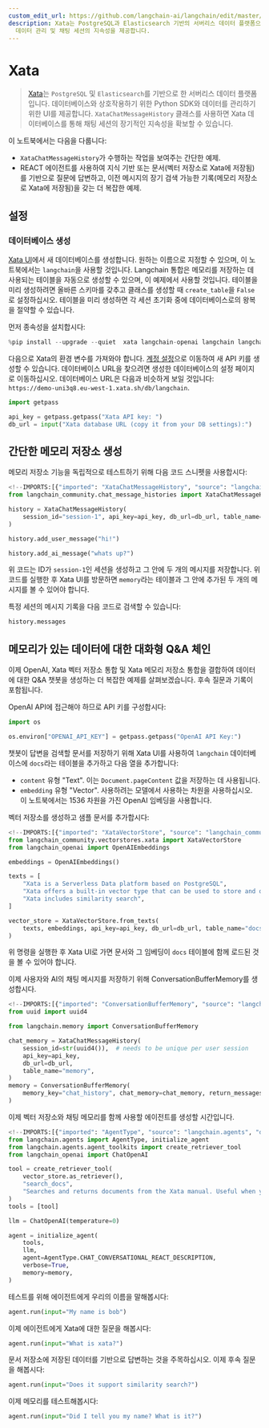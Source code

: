 ```yaml
---
custom_edit_url: https://github.com/langchain-ai/langchain/edit/master/docs/docs/integrations/memory/xata_chat_message_history.ipynb
description: Xata는 PostgreSQL과 Elasticsearch 기반의 서버리스 데이터 플랫폼으로, Python SDK와 UI를 통해
  데이터 관리 및 채팅 세션의 지속성을 제공합니다.
---
```


# Xata

> [Xata](https://xata.io)는 `PostgreSQL` 및 `Elasticsearch`를 기반으로 한 서버리스 데이터 플랫폼입니다. 데이터베이스와 상호작용하기 위한 Python SDK와 데이터를 관리하기 위한 UI를 제공합니다. `XataChatMessageHistory` 클래스를 사용하면 Xata 데이터베이스를 통해 채팅 세션의 장기적인 지속성을 확보할 수 있습니다.

이 노트북에서는 다음을 다룹니다:

* `XataChatMessageHistory`가 수행하는 작업을 보여주는 간단한 예제.
* REACT 에이전트를 사용하여 지식 기반 또는 문서(벡터 저장소로 Xata에 저장됨)를 기반으로 질문에 답변하고, 이전 메시지의 장기 검색 가능한 기록(메모리 저장소로 Xata에 저장됨)을 갖는 더 복잡한 예제.

## 설정

### 데이터베이스 생성

[Xata UI](https://app.xata.io)에서 새 데이터베이스를 생성합니다. 원하는 이름으로 지정할 수 있으며, 이 노트북에서는 `langchain`을 사용할 것입니다. Langchain 통합은 메모리를 저장하는 데 사용되는 테이블을 자동으로 생성할 수 있으며, 이 예제에서 사용할 것입니다. 테이블을 미리 생성하려면 올바른 스키마를 갖추고 클래스를 생성할 때 `create_table`을 `False`로 설정하십시오. 테이블을 미리 생성하면 각 세션 초기화 중에 데이터베이스로의 왕복을 절약할 수 있습니다.

먼저 종속성을 설치합시다:

```python
%pip install --upgrade --quiet  xata langchain-openai langchain langchain-community
```


다음으로 Xata의 환경 변수를 가져와야 합니다. [계정 설정](https://app.xata.io/settings)으로 이동하여 새 API 키를 생성할 수 있습니다. 데이터베이스 URL을 찾으려면 생성한 데이터베이스의 설정 페이지로 이동하십시오. 데이터베이스 URL은 다음과 비슷하게 보일 것입니다: `https://demo-uni3q8.eu-west-1.xata.sh/db/langchain`.

```python
import getpass

api_key = getpass.getpass("Xata API key: ")
db_url = input("Xata database URL (copy it from your DB settings):")
```


## 간단한 메모리 저장소 생성

메모리 저장소 기능을 독립적으로 테스트하기 위해 다음 코드 스니펫을 사용합시다:

```python
<!--IMPORTS:[{"imported": "XataChatMessageHistory", "source": "langchain_community.chat_message_histories", "docs": "https://api.python.langchain.com/en/latest/chat_message_histories/langchain_community.chat_message_histories.xata.XataChatMessageHistory.html", "title": "Xata"}]-->
from langchain_community.chat_message_histories import XataChatMessageHistory

history = XataChatMessageHistory(
    session_id="session-1", api_key=api_key, db_url=db_url, table_name="memory"
)

history.add_user_message("hi!")

history.add_ai_message("whats up?")
```


위 코드는 ID가 `session-1`인 세션을 생성하고 그 안에 두 개의 메시지를 저장합니다. 위 코드를 실행한 후 Xata UI를 방문하면 `memory`라는 테이블과 그 안에 추가된 두 개의 메시지를 볼 수 있어야 합니다.

특정 세션의 메시지 기록을 다음 코드로 검색할 수 있습니다:

```python
history.messages
```


## 메모리가 있는 데이터에 대한 대화형 Q&A 체인

이제 OpenAI, Xata 벡터 저장소 통합 및 Xata 메모리 저장소 통합을 결합하여 데이터에 대한 Q&A 챗봇을 생성하는 더 복잡한 예제를 살펴보겠습니다. 후속 질문과 기록이 포함됩니다.

OpenAI API에 접근해야 하므로 API 키를 구성합시다:

```python
import os

os.environ["OPENAI_API_KEY"] = getpass.getpass("OpenAI API Key:")
```


챗봇이 답변을 검색할 문서를 저장하기 위해 Xata UI를 사용하여 `langchain` 데이터베이스에 `docs`라는 테이블을 추가하고 다음 열을 추가합니다:

* `content` 유형 "Text". 이는 `Document.pageContent` 값을 저장하는 데 사용됩니다.
* `embedding` 유형 "Vector". 사용하려는 모델에서 사용하는 차원을 사용하십시오. 이 노트북에서는 1536 차원을 가진 OpenAI 임베딩을 사용합니다.

벡터 저장소를 생성하고 샘플 문서를 추가합시다:

```python
<!--IMPORTS:[{"imported": "XataVectorStore", "source": "langchain_community.vectorstores.xata", "docs": "https://api.python.langchain.com/en/latest/vectorstores/langchain_community.vectorstores.xata.XataVectorStore.html", "title": "Xata"}, {"imported": "OpenAIEmbeddings", "source": "langchain_openai", "docs": "https://api.python.langchain.com/en/latest/embeddings/langchain_openai.embeddings.base.OpenAIEmbeddings.html", "title": "Xata"}]-->
from langchain_community.vectorstores.xata import XataVectorStore
from langchain_openai import OpenAIEmbeddings

embeddings = OpenAIEmbeddings()

texts = [
    "Xata is a Serverless Data platform based on PostgreSQL",
    "Xata offers a built-in vector type that can be used to store and query vectors",
    "Xata includes similarity search",
]

vector_store = XataVectorStore.from_texts(
    texts, embeddings, api_key=api_key, db_url=db_url, table_name="docs"
)
```


위 명령을 실행한 후 Xata UI로 가면 문서와 그 임베딩이 `docs` 테이블에 함께 로드된 것을 볼 수 있어야 합니다.

이제 사용자와 AI의 채팅 메시지를 저장하기 위해 ConversationBufferMemory를 생성합시다.

```python
<!--IMPORTS:[{"imported": "ConversationBufferMemory", "source": "langchain.memory", "docs": "https://api.python.langchain.com/en/latest/memory/langchain.memory.buffer.ConversationBufferMemory.html", "title": "Xata"}]-->
from uuid import uuid4

from langchain.memory import ConversationBufferMemory

chat_memory = XataChatMessageHistory(
    session_id=str(uuid4()),  # needs to be unique per user session
    api_key=api_key,
    db_url=db_url,
    table_name="memory",
)
memory = ConversationBufferMemory(
    memory_key="chat_history", chat_memory=chat_memory, return_messages=True
)
```


이제 벡터 저장소와 채팅 메모리를 함께 사용할 에이전트를 생성할 시간입니다.

```python
<!--IMPORTS:[{"imported": "AgentType", "source": "langchain.agents", "docs": "https://api.python.langchain.com/en/latest/agents/langchain.agents.agent_types.AgentType.html", "title": "Xata"}, {"imported": "initialize_agent", "source": "langchain.agents", "docs": "https://api.python.langchain.com/en/latest/agents/langchain.agents.initialize.initialize_agent.html", "title": "Xata"}, {"imported": "create_retriever_tool", "source": "langchain.agents.agent_toolkits", "docs": "https://api.python.langchain.com/en/latest/tools/langchain_core.tools.retriever.create_retriever_tool.html", "title": "Xata"}, {"imported": "ChatOpenAI", "source": "langchain_openai", "docs": "https://api.python.langchain.com/en/latest/chat_models/langchain_openai.chat_models.base.ChatOpenAI.html", "title": "Xata"}]-->
from langchain.agents import AgentType, initialize_agent
from langchain.agents.agent_toolkits import create_retriever_tool
from langchain_openai import ChatOpenAI

tool = create_retriever_tool(
    vector_store.as_retriever(),
    "search_docs",
    "Searches and returns documents from the Xata manual. Useful when you need to answer questions about Xata.",
)
tools = [tool]

llm = ChatOpenAI(temperature=0)

agent = initialize_agent(
    tools,
    llm,
    agent=AgentType.CHAT_CONVERSATIONAL_REACT_DESCRIPTION,
    verbose=True,
    memory=memory,
)
```


테스트를 위해 에이전트에게 우리의 이름을 말해봅시다:

```python
agent.run(input="My name is bob")
```


이제 에이전트에게 Xata에 대한 질문을 해봅시다:

```python
agent.run(input="What is xata?")
```


문서 저장소에 저장된 데이터를 기반으로 답변하는 것을 주목하십시오. 이제 후속 질문을 해봅시다:

```python
agent.run(input="Does it support similarity search?")
```


이제 메모리를 테스트해봅시다:

```python
agent.run(input="Did I tell you my name? What is it?")
```